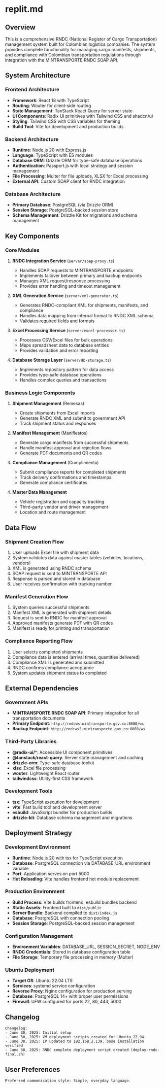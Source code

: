 # replit.md

## Overview

This is a comprehensive RNDC (National Register of Cargo Transportation) management system built for Colombian logistics companies. The system provides complete functionality for managing cargo manifests, shipments, and compliance with Colombian transportation regulations through integration with the MINTRANSPORTE RNDC SOAP API.

## System Architecture

### Frontend Architecture
- **Framework**: React 18 with TypeScript
- **Routing**: Wouter for client-side routing
- **State Management**: TanStack React Query for server state
- **UI Components**: Radix UI primitives with Tailwind CSS and shadcn/ui
- **Styling**: Tailwind CSS with CSS variables for theming
- **Build Tool**: Vite for development and production builds

### Backend Architecture
- **Runtime**: Node.js 20 with Express.js
- **Language**: TypeScript with ES modules
- **Database ORM**: Drizzle ORM for type-safe database operations
- **Authentication**: Passport.js with local strategy and session management
- **File Processing**: Multer for file uploads, XLSX for Excel processing
- **External API**: Custom SOAP client for RNDC integration

### Database Architecture
- **Primary Database**: PostgreSQL (via Drizzle ORM)
- **Session Storage**: PostgreSQL-backed session store
- **Schema Management**: Drizzle Kit for migrations and schema management

## Key Components

### Core Modules

1. **RNDC Integration Service** (`server/soap-proxy.ts`)
   - Handles SOAP requests to MINTRANSPORTE endpoints
   - Implements failover between primary and backup endpoints
   - Manages XML request/response processing
   - Provides error handling and timeout management

2. **XML Generation Service** (`server/xml-generator.ts`)
   - Generates RNDC-compliant XML for shipments, manifests, and compliance
   - Handles data mapping from internal format to RNDC XML schema
   - Validates required fields and formats

3. **Excel Processing Service** (`server/excel-processor.ts`)
   - Processes CSV/Excel files for bulk operations
   - Maps spreadsheet data to database entities
   - Provides validation and error reporting

4. **Database Storage Layer** (`server/db-storage.ts`)
   - Implements repository pattern for data access
   - Provides type-safe database operations
   - Handles complex queries and transactions

### Business Logic Components

1. **Shipment Management** (Remesas)
   - Create shipments from Excel imports
   - Generate RNDC XML and submit to government API
   - Track shipment status and responses

2. **Manifest Management** (Manifiestos)
   - Generate cargo manifests from successful shipments
   - Handle manifest approval and rejection flows
   - Generate PDF documents and QR codes

3. **Compliance Management** (Cumplimiento)
   - Submit compliance reports for completed shipments
   - Track delivery confirmations and timestamps
   - Generate compliance certificates

4. **Master Data Management**
   - Vehicle registration and capacity tracking
   - Third-party vendor and driver management
   - Location and route management

## Data Flow

### Shipment Creation Flow
1. User uploads Excel file with shipment data
2. System validates data against master tables (vehicles, locations, vendors)
3. XML is generated using RNDC schema
4. SOAP request is sent to MINTRANSPORTE API
5. Response is parsed and stored in database
6. User receives confirmation with tracking number

### Manifest Generation Flow
1. System queries successful shipments
2. Manifest XML is generated with shipment details
3. Request is sent to RNDC for manifest approval
4. Approved manifests generate PDF with QR codes
5. Manifest is ready for printing and transportation

### Compliance Reporting Flow
1. User selects completed shipments
2. Compliance data is entered (arrival times, quantities delivered)
3. Compliance XML is generated and submitted
4. RNDC confirms compliance acceptance
5. System updates shipment status to completed

## External Dependencies

### Government APIs
- **MINTRANSPORTE RNDC SOAP API**: Primary integration for all transportation documents
- **Primary Endpoint**: `http://rndcws.mintransporte.gov.co:8080/ws`
- **Backup Endpoint**: `http://rndcws2.mintransporte.gov.co:8080/ws`

### Third-Party Libraries
- **@radix-ui/***: Accessible UI component primitives
- **@tanstack/react-query**: Server state management and caching
- **drizzle-orm**: Type-safe database toolkit
- **xlsx**: Excel file processing
- **wouter**: Lightweight React router
- **tailwindcss**: Utility-first CSS framework

### Development Tools
- **tsx**: TypeScript execution for development
- **vite**: Fast build tool and development server
- **esbuild**: JavaScript bundler for production builds
- **drizzle-kit**: Database schema management and migrations

## Deployment Strategy

### Development Environment
- **Runtime**: Node.js 20 with tsx for TypeScript execution
- **Database**: PostgreSQL connection via DATABASE_URL environment variable
- **Port**: Application serves on port 5000
- **Hot Reloading**: Vite handles frontend hot module replacement

### Production Environment
- **Build Process**: Vite builds frontend, esbuild bundles backend
- **Static Assets**: Frontend built to `dist/public`
- **Server Bundle**: Backend compiled to `dist/index.js`
- **Database**: PostgreSQL with connection pooling
- **Session Storage**: PostgreSQL-backed session management

### Configuration Management
- **Environment Variables**: DATABASE_URL, SESSION_SECRET, NODE_ENV
- **RNDC Credentials**: Stored in database configuration table
- **File Storage**: Temporary file processing in memory (Multer)

### Ubuntu Deployment
- **Target OS**: Ubuntu 22.04 LTS
- **Services**: systemd service configuration
- **Reverse Proxy**: Nginx configuration for production serving
- **Database**: PostgreSQL 14+ with proper user permissions
- **Firewall**: UFW configured for ports 22, 80, 443, 5000

## Changelog

```
Changelog:
- June 30, 2025: Initial setup
- June 30, 2025: VM deployment scripts created for Ubuntu 22.04
- June 30, 2025: IP updated to 192.168.2.139, base installation verified
- June 30, 2025: RNDC complete deployment script created (deploy-rndc-final.sh)
```

## User Preferences

```
Preferred communication style: Simple, everyday language.
```